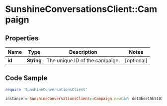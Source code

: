 # SunshineConversationsClient::Campaign

## Properties

Name | Type | Description | Notes
------------ | ------------- | ------------- | -------------
**id** | **String** | The unique ID of the campaign. | [optional] 

## Code Sample

```ruby
require 'SunshineConversationsClient'

instance = SunshineConversationsClient::Campaign.new(id: de13bee15b51033b34162411)
```



